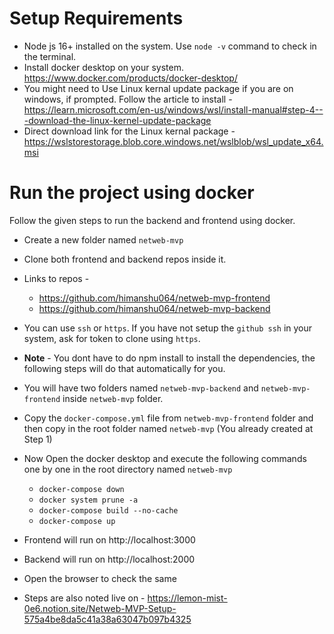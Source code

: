# Setup Requirements

- Node js 16+ installed on the system. Use `node -v` command to check in the terminal.
- Install docker desktop on your system. https://www.docker.com/products/docker-desktop/
- You might need to Use Linux kernal update package if you are on windows, if prompted. Follow the article to install - https://learn.microsoft.com/en-us/windows/wsl/install-manual#step-4---download-the-linux-kernel-update-package
- Direct download link for the Linux kernal package - https://wslstorestorage.blob.core.windows.net/wslblob/wsl_update_x64.msi

# Run the project using docker

Follow the given steps to run the backend and frontend using docker.

- Create a new folder named `netweb-mvp`
- Clone both frontend and backend repos inside it.
- Links to repos -
  - https://github.com/himanshu064/netweb-mvp-frontend
  - https://github.com/himanshu064/netweb-mvp-backend
- You can use `ssh` or `https`. If you have not setup the `github ssh` in your system, ask for token to clone using `https`.
- **Note** - You dont have to do npm install to install the dependencies, the following steps will do that automatically for you.
- You will have two folders named `netweb-mvp-backend` and `netweb-mvp-frontend` inside `netweb-mvp` folder.
- Copy the `docker-compose.yml` file from `netweb-mvp-frontend` folder and then copy in the root folder named `netweb-mvp` (You already created at Step 1)
- Now Open the docker desktop and execute the following commands one by one in the root directory named `netweb-mvp`

  - `docker-compose down`
  - `docker system prune -a`
  - `docker-compose build --no-cache`
  - `docker-compose up`

- Frontend will run on http://localhost:3000
- Backend will run on http://localhost:2000

- Open the browser to check the same
- Steps are also noted live on - https://lemon-mist-0e6.notion.site/Netweb-MVP-Setup-575a4be8da5c41a38a63047b097b4325
